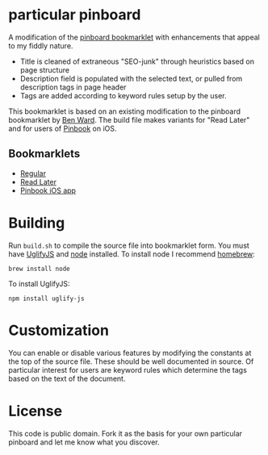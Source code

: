 # particular pinboard

A modification of the [pinboard bookmarklet][pinboard] with enhancements that appeal to my fiddly nature. 

- Title is cleaned of extraneous "SEO-junk" through heuristics based on page structure 
- Description field is populated with the selected text, or pulled from description tags in page header
- Tags are added according to keyword rules setup by the user.

This bookmarklet is based on an existing modification to the pinboard bookmarklet by [Ben Ward][benward]. The build file makes variants for "Read Later" and for users of [Pinbook][pinbook] on iOS.

## Bookmarklets

- [Regular](https://gist.github.com/e945f9be615aa7e92931)
- [Read Later](https://gist.github.com/dfba062c093b3e110b08)
- [Pinbook iOS app](https://gist.github.com/9a4071cb313b41019bd0)

# Building

Run `build.sh` to compile the source file into bookmarklet form. You must have [UglifyJS][uglify] and [node][node] installed. To install node I recommend [homebrew][homebrew]:

	brew install node

To install UglifyJS:

	npm install uglify-js

# Customization

You can enable or disable various features by modifying the constants at the top of the source file. These should be well documented in source. Of particular interest for users are keyword rules which determine the tags based on the text of the document.

# License

This code is public domain. Fork it as the basis for your own particular pinboard and let me know what you discover.

[pinboard]:http://pinboard.in/howto/
[benward]:https://gist.github.com/BenWard/801657
[pinbook]:http://albinadevelopment.com/pinbook/
[homebrew]:http://mxcl.github.com/homebrew/
[node]:http://nodejs.org/
[uglify]:https://github.com/mishoo/UglifyJS